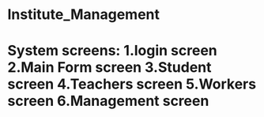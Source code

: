 # Institute_Management
<h1>System screens:<h1\>
1.login screen
2.Main Form screen
3.Student screen
4.Teachers screen
5.Workers screen
6.Management screen
